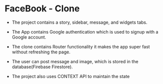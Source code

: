 # FaceBook - Clone


* The project contains a story, sidebar, message, and widgets tabs.

* The App contains Google authentication which is used to signup with a Google account.

* The clone contains Router functionality it makes the app super fast without refreshing the page.

* The user can post message and image, which is stored in the database(Firebase Firestore).

* The project also uses CONTEXT API to maintain the state



